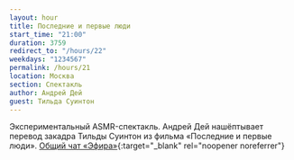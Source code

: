 ```yaml
---
layout: hour
title: Последние и первые люди
start_time: "21:00"
duration: 3759
redirect_to: "/hours/22"
weekdays: "1234567"
permalink: /hours/21
location: Москва
section: Спектакль
author: Андрей Дей
guest: Тильда Суинтон
---
```


Экспериментальный ASMR-спектакль. Андрей Дей нашёптывает перевод закадра Тильды Суинтон из фильма «Последние и первые люди». [Общий чат «Эфира»](https://t.me/+nk0UKze8dEczZDAy){:target="_blank" rel="noopener noreferrer"} 
